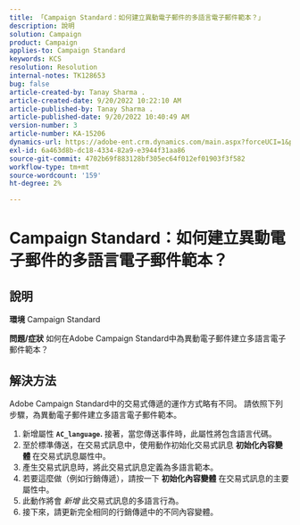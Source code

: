 ```yaml
---
title: 「Campaign Standard：如何建立異動電子郵件的多語言電子郵件範本？」
description: 說明
solution: Campaign
product: Campaign
applies-to: Campaign Standard
keywords: KCS
resolution: Resolution
internal-notes: TK128653
bug: false
article-created-by: Tanay Sharma .
article-created-date: 9/20/2022 10:22:10 AM
article-published-by: Tanay Sharma .
article-published-date: 9/20/2022 10:40:49 AM
version-number: 3
article-number: KA-15206
dynamics-url: https://adobe-ent.crm.dynamics.com/main.aspx?forceUCI=1&pagetype=entityrecord&etn=knowledgearticle&id=da09ec12-ce38-ed11-9db1-002248086735
exl-id: 6a463d8b-dc18-4334-82a9-e3944f31aa86
source-git-commit: 4702b69f883128bf305ec64f012ef01903f3f582
workflow-type: tm+mt
source-wordcount: '159'
ht-degree: 2%

---
```


# Campaign Standard：如何建立異動電子郵件的多語言電子郵件範本？

## 說明

<b>環境</b>
Campaign Standard


<b>問題/症狀</b>
如何在Adobe Campaign Standard中為異動電子郵件建立多語言電子郵件範本？


## 解決方法




Adobe Campaign Standard中的交易式傳遞的運作方式略有不同。 請依照下列步驟，為異動電子郵件建立多語言電子郵件範本。



1. 新增屬性 <b>`AC_language`. </b>接著，當您傳送事件時，此屬性將包含語言代碼。
2. 至於標準傳送，在交易式訊息中，使用動作初始化交易式訊息 <b>初始化內容變體 </b>在交易式訊息屬性中。
3. 產生交易式訊息時，將此交易式訊息定義為多語言範本。
4. 若要這麼做（例如行銷傳遞），請按一下 <b>初始化內容變體</b> 在交易式訊息的主要屬性中。
5. 此動作將會 *新增* 此交易式訊息的多語言行為。
6. 接下來，請更新完全相同的行銷傳遞中的不同內容變體。
